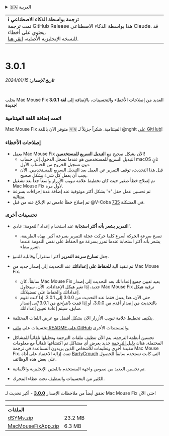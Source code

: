 <details>
<summary>🇸🇦 العربية</summary>

[🇬🇧 English (GitHub)](https://github.com/noah-nuebling/mac-mouse-fix/releases/tag/3.0.1)\
[🇦🇩 Català](https://redirect.macmousefix.com/?target=mmf-release&tag=3.0.1&locale=ca)\
[🇩🇪 Deutsch](https://redirect.macmousefix.com/?target=mmf-release&tag=3.0.1&locale=de)\
[🇪🇸 Español](https://redirect.macmousefix.com/?target=mmf-release&tag=3.0.1&locale=es)\
[🇫🇷 Français](https://redirect.macmousefix.com/?target=mmf-release&tag=3.0.1&locale=fr)\
[🇮🇩 Indonesia](https://redirect.macmousefix.com/?target=mmf-release&tag=3.0.1&locale=id)\
[🇮🇹 Italiano](https://redirect.macmousefix.com/?target=mmf-release&tag=3.0.1&locale=it)\
[🇭🇺 Magyar](https://redirect.macmousefix.com/?target=mmf-release&tag=3.0.1&locale=hu)\
[🇳🇱 Nederlands](https://redirect.macmousefix.com/?target=mmf-release&tag=3.0.1&locale=nl)\
[🇵🇱 Polski](https://redirect.macmousefix.com/?target=mmf-release&tag=3.0.1&locale=pl)\
[🇧🇷 Português (Brasil)](https://redirect.macmousefix.com/?target=mmf-release&tag=3.0.1&locale=pt-BR)\
[🇵🇹 Português (Portugal)](https://redirect.macmousefix.com/?target=mmf-release&tag=3.0.1&locale=pt-PT)\
[🇷🇴 Română](https://redirect.macmousefix.com/?target=mmf-release&tag=3.0.1&locale=ro)\
[🇸🇪 Svenska](https://redirect.macmousefix.com/?target=mmf-release&tag=3.0.1&locale=sv)\
[🇻🇳 Tiếng Việt](https://redirect.macmousefix.com/?target=mmf-release&tag=3.0.1&locale=vi)\
[🇹🇷 Türkçe](https://redirect.macmousefix.com/?target=mmf-release&tag=3.0.1&locale=tr)\
[🇨🇿 Čeština](https://redirect.macmousefix.com/?target=mmf-release&tag=3.0.1&locale=cs)\
[🇬🇷 Ελληνικά](https://redirect.macmousefix.com/?target=mmf-release&tag=3.0.1&locale=el)\
[🇷🇺 Русский](https://redirect.macmousefix.com/?target=mmf-release&tag=3.0.1&locale=ru)\
[🇺🇦 Українська](https://redirect.macmousefix.com/?target=mmf-release&tag=3.0.1&locale=uk)\
[🇮🇱 עברית](https://redirect.macmousefix.com/?target=mmf-release&tag=3.0.1&locale=he)\
**🇸🇦 العربية**\
[🇮🇳 हिन्दी](https://redirect.macmousefix.com/?target=mmf-release&tag=3.0.1&locale=hi)\
[🇹🇭 ไทย](https://redirect.macmousefix.com/?target=mmf-release&tag=3.0.1&locale=th)\
[🇨🇳 中文 (简体)](https://redirect.macmousefix.com/?target=mmf-release&tag=3.0.1&locale=zh-Hans)\
[🇨🇳 中文 (繁體)](https://redirect.macmousefix.com/?target=mmf-release&tag=3.0.1&locale=zh-Hant)\
[🇭🇰 中文（香港)](https://redirect.macmousefix.com/?target=mmf-release&tag=3.0.1&locale=zh-HK)\
[🇯🇵 日本語](https://redirect.macmousefix.com/?target=mmf-release&tag=3.0.1&locale=ja)\
[🇰🇷 한국어](https://redirect.macmousefix.com/?target=mmf-release&tag=3.0.1&locale=ko)\
[Help translate Mac Mouse Fix to different languages!](https://github.com/noah-nuebling/mac-mouse-fix/discussions/731)
</details>
<table align=><td>
<b>ℹ️ ترجمة بواسطة الذكاء الاصطناعي</b><br>
تمت ترجمة GitHub Release هذا بواسطة الذكاء الاصطناعي Claude. قد يحتوي على أخطاء.<br>
للنسخة الإنجليزية الأصلية، <a href="https://github.com/noah-nuebling/mac-mouse-fix/releases/tag/3.0.1">انقر هنا</a>.
</td></table>

<table></table>

# 3.0.1
***تاريخ الإصدار:** 15‏/01‏/2024*

<br>

يجلب Mac Mouse Fix **3.0.1** العديد من إصلاحات الأخطاء والتحسينات، بالإضافة إلى **لغة جديدة**!

### تمت إضافة اللغة الفيتنامية!

Mac Mouse Fix متوفر الآن باللغة 🇻🇳 الفيتنامية. شكراً جزيلاً لـ @nghlt [على GitHub](https://GitHub.com/nghlt)!

### إصلاحات الأخطاء

- يعمل Mac Mouse Fix الآن بشكل صحيح مع **التبديل السريع للمستخدمين**!
  - التبديل السريع للمستخدمين هو عندما تسجل الدخول إلى حساب macOS ثانٍ دون تسجيل الخروج من الحساب الأول.
  - قبل هذا التحديث، توقف التمرير عن العمل بعد التبديل السريع للمستخدمين. الآن يجب أن يعمل كل شيء بشكل صحيح.
- تم إصلاح خطأ صغير حيث كان تخطيط علامة تبويب الأزرار واسعاً جداً بعد تشغيل Mac Mouse Fix لأول مرة.
- تم تحسين عمل حقل '+' بشكل أكثر موثوقية عند إضافة عدة إجراءات بسرعة متتالية.
- تم إصلاح خطأ غامض تم الإبلاغ عنه من قبل @V-Coba في المشكلة [735](https://github.com/noah-nuebling/mac-mouse-fix/issues/735).

### تحسينات أخرى

- **التمرير يشعر بأنه أكثر استجابة** عند استخدام إعداد 'النعومة: عادي'.
  - تصبح سرعة الحركة أسرع كلما حركت عجلة التمرير بسرعة أكبر. بهذه الطريقة، يشعر بأنه أكثر استجابة عندما تمرر بسرعة مع الحفاظ على نفس النعومة عندما تمرر ببطء.

- جعل **تسارع سرعة التمرير** أكثر استقراراً وقابلية للتنبؤ.
- تم تنفيذ آلية **للحفاظ على إعداداتك** عند التحديث إلى إصدار جديد من Mac Mouse Fix.
  - سابقاً، كان Mac Mouse Fix يعيد تعيين جميع إعداداتك بعد التحديث إلى إصدار جديد، إذا تغير هيكل الإعدادات. الآن، سيحاول Mac Mouse Fix ترقية هيكل إعداداتك والحفاظ على تفضيلاتك.
  - حتى الآن، هذا يعمل فقط عند التحديث من 3.0.0 إلى 3.0.1. إذا كنت تقوم بالتحديث من إصدار أقدم من 3.0.0، أو إذا قمت _بالتراجع_ من 3.0.1 _إلى_ إصدار سابق، سيتم إعادة تعيين إعداداتك.
- يتكيف تخطيط علامة تبويب الأزرار الآن بشكل أفضل مع عرض اللغات المختلفة.
- تحسينات على [ملف README على GitHub](https://github.com/noah-nuebling/mac-mouse-fix#background) والمستندات الأخرى.
- تحسين أنظمة الترجمة. يتم الآن تنظيف ملفات الترجمة وتحليلها تلقائياً للمشاكل المحتملة. هناك [دليل الترجمة](https://github.com/noah-nuebling/mac-mouse-fix/discussions/731) جديد يعرض أي مشاكل تم اكتشافها تلقائياً مع معلومات مفيدة أخرى وتعليمات للأشخاص الذين يريدون المساعدة في ترجمة Mac Mouse Fix. تمت إزالة الاعتماد على أداة [BartyCrouch](https://github.com/FlineDev/BartyCrouch) التي كانت تستخدم سابقاً للحصول على بعض هذه الوظائف.
- تم تحسين العديد من نصوص واجهة المستخدم باللغتين الإنجليزية والألمانية.
- الكثير من التحسينات والتنظيف تحت غطاء المحرك.

---

تحقق أيضاً من ملاحظات الإصدار [**3.0.0**](https://redirect.macmousefix.com/?target=mmf-release&tag=3.0.0&locale=ar) - أكبر تحديث لـ Mac Mouse Fix حتى الآن!

---

<table align="start">
<tr>
    <td colspan=2>
        <b>الملفات</b>
    </td>
</tr>
<tr>
    <td><a href="https://github.com/noah-nuebling/mac-mouse-fix/releases/download/3.0.1/dSYMs.zip">dSYMs.zip</a></td>
    <td>23.2 MB</td>
</tr>
<tr>
    <td><a href="https://github.com/noah-nuebling/mac-mouse-fix/releases/download/3.0.1/MacMouseFixApp.zip">MacMouseFixApp.zip</a></td>
    <td>6.3 MB</td>
</tr>
</table>
